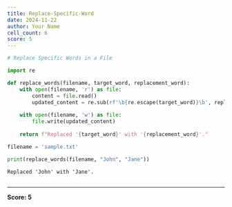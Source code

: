 ```yaml
---
title: Replace-Specific-Word
date: 2024-11-22
author: Your Name
cell_count: 6
score: 5
---
```


```python
# Replace Specific Words in a File
```


```python
import re
```


```python
def replace_words(filename, target_word, replacement_word):
    with open(filename, 'r') as file:
        content = file.read()
        updated_content = re.sub(rf'\b{re.escape(target_word)}\b', replacement_word, content)
    
    with open(filename, 'w') as file:
        file.write(updated_content)
    
    return f"Replaced '{target_word}' with '{replacement_word}'."
```


```python
filename = 'sample.txt'
```


```python
print(replace_words(filename, "John", "Jane"))
```

    Replaced 'John' with 'Jane'.



```python

```


---
**Score: 5**
